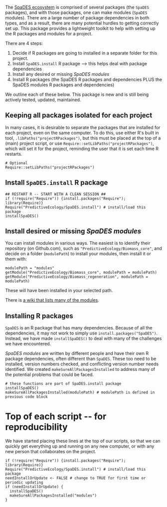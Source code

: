 The [SpaDES ecosystem](https://spades.predictiveecology.org) is comprised of several packages (the `SpaDES` packages), and with those packages, one can make modules (`SpaDES` modules). There are a large number of package dependencies in both types, and as a result, there are many potential hurdles to getting correctly set up. This package provides a lightweight toolkit to help with setting up the R packages and modules for a project.

There are 4 steps:

1. Decide if R packages are going to installed in a separate folder for this project.
2. Install `SpaDES.install` R package --> this helps deal with package dependencies
3. Install any desired or missing *SpaDES modules*
4. Install R packages (the SpaDES R packages and dependencies PLUS the SpaDES modules R packages and dependencies)

We outline each of these below. This package is new and is still being actively tested, updated, maintained.

## Keeping all packages isolated for each project

In many cases, it is desirable to separate the packages that are installed for each project, even on the same computer. 
To do this, use either R's built in tool, `.libPaths("projectRPackages")`, but this must be placed at the top of a (main) project script, or use `Require::setLibPaths("projectRPackages")`, which will set it for the project, reminding the user that it is set each time R restarts.

```
# Optional 
Require::setLibPaths("projectRPackages")
```

## Install `SpaDES.install` R package

```
## RESTART R -- START WITH A CLEAN SESSION ##
if (!require("Require")) {install.packages("Require"); library(Require)}
Require("PredictiveEcology/SpaDES.install") # install/load this package
installSpaDES()

```


## Install desired or missing *SpaDES modules*

You can install modules in various ways. The easiest is to identify their repository (on Github.com), such as `"PredictiveEcology/Biomass_core"`, and decide on a folder (`modulePath`) to install your modules, then install it or them with:
```
modulePath = "modules"
getModule("PredictiveEcology/Biomass_core", modulePath = modulePath)
getModule("PredictiveEcology/Biomass_regeneration", modulePath = modulePath)
```

These will have been installed in your selected path. 

There is [a wiki that lists many of the modules](https://github.com/PredictiveEcology/SpaDES-modules/wiki/Current-modules-in-development).

## Installing R packages

`SpaDES` is an R package that has many dependencies. Because of all the dependencies, it may not work to simply use `install.packages("SpaDES")`. Instead, we have made `installSpaDES()` to deal with many of the challenges we have encountered.

*SpaDES modules* are written by different people and have their own R package dependencies, often different than `SpaDES`. These too need to be installed, version numbers checked, and conflicting version number needs identified. We created `makeSureAllPackagesInstalled` to address many of the potential problems that could be faced.

```
# these functions are part of SpaDES.install package
installSpaDES() 
makeSureAllPackagesInstalled(modulePath) # modulePath is defined in previous code block
```


# Top of each script -- for reproducibility

We have started placing these lines at the top of our scripts, so that we can quickly get everything up and running on any new computer, or with any new person that collaborates on the project.

```
if (!require("Require")) {install.packages("Require"); library(Require)}
Require("PredictiveEcology/SpaDES.install") # install/load this package
needInstallOrUpdate <- FALSE # change to TRUE for first time or periodic updating
if (needInstallOrUpdate) {
  installSpaDES()
  makeSureAllPackagesInstalled("modules")
}
```



